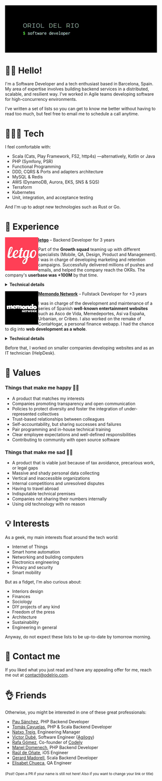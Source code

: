 <a href=""><img src="https://raw.githubusercontent.com/odelrio/odelrio/master/img/banner.gif" /></a>

# 👋🏻 Hello!

I'm a Software Developer and a tech enthusiast based in Barcelona, Spain. My area of expertise involves building backend services in a distributed, scalable, and resilient way. I've worked in Agile teams developing software for high-concurrency environments.

I've written a set of lists so you can get to know me better without having to read too much, but feel free to email me to schedule a call anytime.

# 👨🏻‍💻 Tech

I feel comfortable with:

- Scala (Cats, Play Framework, FS2, http4s) —alternatively, Kotlin or Java
- PHP (Symfony, PSR)
- Functional Programming
- DDD, CQRS & Ports and adapters architecture
- MySQL & Redis
- AWS (DynamoDB, Aurora, EKS, SNS & SQS)
- Terraform
- Kubernetes
- Unit, integration, and acceptance testing

And I'm up to adopt new technologies such as Rust or Go.

# 🚧 Experience

<a href="http://letgo.com"><img src="https://raw.githubusercontent.com/odelrio/odelrio/master/img/letgo.jpg" align="left" width="110px"/>**letgo**</a> – Backend Developer for 3 years

Part of the **Growth squad** teaming up with different specialists (Mobile, QA, Design, Product and Management). I was in charge of developing marketing and retention campaigns. Successfully delivered millions of pushes and emails, and helped the company reach the OKRs. The company's **userbase was +100M** by that time.

<details>
  <summary><b>Technical details</b></summary>
  
  >We ran up to 8 event-driven microservices (Scala, most of them) in a Kubernetes AWS cluster. The high-concurrency environment required a scalable and resilient architecture. We chose CQRS architecture for all our consumers and RESTful APIs.

  <sub><b>Stack:</b> Scala, PHP, Play Framework, Cats, Symfony, http4s, FS2, AWS (DynamoDB, Aurora, EKS, SNS & SQS), MySQL, Redis, ElasticSearch, Terraform, Kubernetes, Jenkins, Grafana, New Relic, Kibana, GitHub, Jira, Confluence.</sub>
</details>

<a href="http://memondonetwork.es"><img src="https://raw.githubusercontent.com/odelrio/odelrio/master/img/memondo.jpg" align="left" width="110px"/>**Memondo Network**</a> – Fullstack Developer for +3 years

I was in charge of the development and maintenance of a series of Spanish **well-known entertainment websites** such as Asco de Vida, Memedeportes, Así va España, Urbanian, or Cribeo. I also worked on the remake of ContaHogar, a personal finance webapp. I had the chance to dig into **web development as a whole**.

<details>
  <summary><b>Technical details</b></summary>
  
  >We built a custom PHP framework that allowed us to rapidly launch new websites. Successfully transitioned from classic mid-2000s websites to HTML5 and responsive/adaptive design. We put a lot of emphasis on mastering the HTTP protocol and browsers in order to shorten page load times.

  <sub><b>Stack:</b> PHP, HTML, CSS (LESS), Javascript (jQuery, Typescript & ES6), SVN.</sub>
</details>

Before that, I worked on smaller companies developing websites and as an IT technician (HelpDesk).

# 💚 Values

### Things that make me happy 👍🏻

- A product that matches my interests
- Companies promoting transparency and open communication
- Policies to protect diversity and foster the integration of under-represented collectives
- Trust-based relationships between colleagues
- Self-accountability, but sharing successes and failures
- Pair programming and in-house technical training
- Clear employee expectations and well-defined responsibilities
- Contributing to community with open source software

### Things that make me sad 👎🏻

- A product that is viable just because of tax avoidance, precarious work, or legal gaps
- Massive and shady personal data collecting
- Vertical and inaccessible organizations
- Internal competitions and unresolved disputes
- Having to travel abroad
- Indisputable technical premises
- Companies not sharing their numbers internally
- Using old technology with no reason

# 💡 Interests

As a geek, my main interests float around the tech world:

- Internet of Things
- Smart home automation
- Networking and building computers
- Electronics engineering
- Privacy and security
- Smart mobility

But as a fidget, I'm also curious about:

- Interiors design
- Finances
- Sociology
- DIY projects of any kind
- Freedom of the press
- Architecture
- Sustainability
- Engineering in general

Anyway, do not expect these lists to be up-to-date by tomorrow morning.

# 💌 Contact me

If you liked what you just read and have any appealing offer for me, reach me out at <a href="mailto:contact@odelrio.com">contact@odelrio.com</a>.

# 👌 Friends

Otherwise, you might be interested in one of these great professionals:

- [Pau Sánchez](https://www.linkedin.com/in/pausanchezfernandez/), PHP Backend Developer
- [Tomás Cayuelas](https://www.linkedin.com/in/tomascayuelas/), PHP & Scala Backend Developer
- [Natxo Treig](https://www.linkedin.com/in/natxotreig/), Engineering Manager
- [Victor Dubé](https://www.linkedin.com/in/victor-dube-fernandez/), Software Engineer ([Agilogy](https://agilogy.com/))
- [Rafa Gómez](https://www.linkedin.com/in/rgomezcasas/), Co-founder of [Codely](https://codely.tv/)
- [Manel Domenech](https://www.linkedin.com/in/manel-domenech-90230890/), PHP Backend Developer
- [Raúl de Oñate](https://www.linkedin.com/in/ra%C3%BAl-de-o%C3%B1ate-4989a690/), iOS Engineer
- [Gerard Madorell](https://www.linkedin.com/in/gmadorell/), Scala Backend Developer
- [Elisabet Chueca](https://www.linkedin.com/in/elisabetchueca/), QA Engineer

<sub>(Psst! Open a PR if your name is still not here! Also if you want to change your link or title)</sub>
